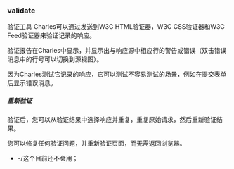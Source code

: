 ### validate

验证工具
Charles可以通过发送到W3C HTML验证器，W3C CSS验证器和W3C Feed验证器来验证记录的响应。

验证报告在Charles中显示，并显示出与响应源中相应行的警告或错误（双击错误消息中的行号可以切换到源视图）。

因为Charles测试它记录的响应，它可以测试不容易测试的场景，例如在提交表单后显示错误消息。

##### 重新验证

验证后，您可以从验证结果中选择响应并重复，重复原始请求，然后重新验证结果。 

您可以修复任何验证问题，并重新验证页面，而无需返回浏览器。


 - -/这个目前还不会用；